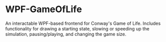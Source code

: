 # WPF-GameOfLife
An interactable WPF-based frontend for Conway's Game of Life. Includes functionality for drawing a starting state, slowing or speeding up the simulation, pausing/playing, and changing the game size.

